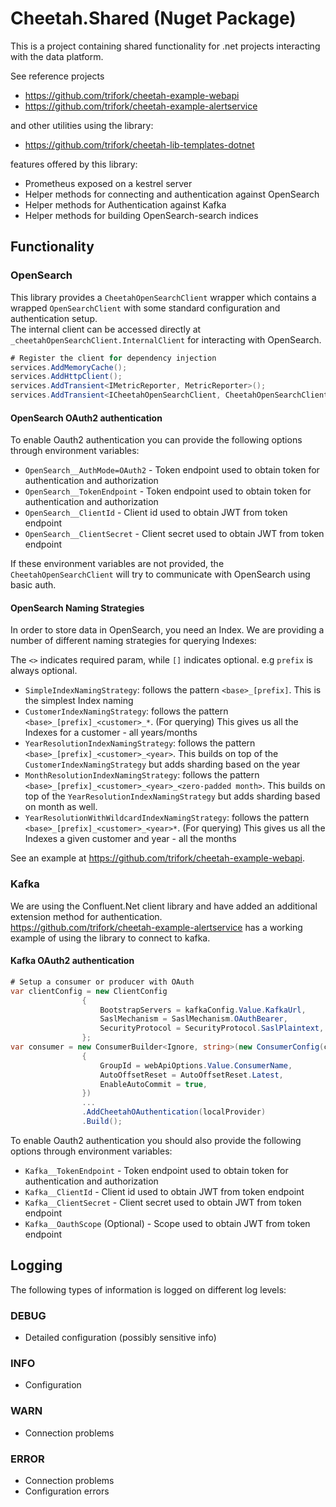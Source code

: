 # Cheetah.Shared (Nuget Package)

This is a project containing shared functionality for .net projects interacting with the data platform.

See reference projects

- <https://github.com/trifork/cheetah-example-webapi>
- <https://github.com/trifork/cheetah-example-alertservice>

and other utilities using the library:

- <https://github.com/trifork/cheetah-lib-templates-dotnet>

features offered by this library:

- Prometheus exposed on a kestrel server
- Helper methods for connecting and authentication against OpenSearch
- Helper methods for Authentication against Kafka
- Helper methods for building OpenSearch-search indices

## Functionality

### OpenSearch

This library provides a `CheetahOpenSearchClient` wrapper which contains a wrapped `OpenSearchClient` with some standard configuration and authentication setup.  
The internal client can be accessed directly at `_cheetahOpenSearchClient.InternalClient` for interacting with OpenSearch.

```c#
# Register the client for dependency injection
services.AddMemoryCache();
services.AddHttpClient();
services.AddTransient<IMetricReporter, MetricReporter>();
services.AddTransient<ICheetahOpenSearchClient, CheetahOpenSearchClient>();
```

#### OpenSearch OAuth2 authentication

To enable Oauth2 authentication you can provide the following options through environment variables:

- `OpenSearch__AuthMode=OAuth2` - Token endpoint used to obtain token for authentication and authorization
- `OpenSearch__TokenEndpoint` - Token endpoint used to obtain token for authentication and authorization
- `OpenSearch__ClientId` - Client id used to obtain JWT from token endpoint
- `OpenSearch__ClientSecret` - Client secret used to obtain JWT from token endpoint

If these environment variables are not provided, the `CheetahOpenSearchClient` will try to communicate with OpenSearch using basic auth.

#### OpenSearch Naming Strategies

In order to store data in OpenSearch, you need an Index.
We are providing a number of different naming strategies for querying Indexes:

The `<>` indicates required param, while `[]` indicates optional. e.g `prefix` is always optional.

- `SimpleIndexNamingStrategy`: follows the pattern `<base>_[prefix]`.
  This is the simplest Index naming
- `CustomerIndexNamingStrategy`: follows the pattern `<base>_[prefix]_<customer>_*`.
  (For querying) This gives us all the Indexes for a customer - all years/months
- `YearResolutionIndexNamingStrategy`: follows the pattern `<base>_[prefix]_<customer>_<year>`.
  This builds on top of the `CustomerIndexNamingStrategy` but adds sharding based on the year
- `MonthResolutionIndexNamingStrategy`: follows the pattern `<base>_[prefix]_<customer>_<year>_<zero-padded month>`.
  This builds on top of the `YearResolutionIndexNamingStrategy` but adds sharding based on month as well.
- `YearResolutionWithWildcardIndexNamingStrategy`: follows the pattern `<base>_[prefix]_<customer>_<year>*`.
  (For querying) This gives us all the Indexes a given customer and year - all the months

See an example at <https://github.com/trifork/cheetah-example-webapi>.

### Kafka

We are using the Confluent.Net client library and have added an additional extension method for authentication.  
<https://github.com/trifork/cheetah-example-alertservice> has a working example of using the library to connect to kafka.

#### Kafka OAuth2 authentication

```c#
# Setup a consumer or producer with OAuth
var clientConfig = new ClientConfig
                {
                    BootstrapServers = kafkaConfig.Value.KafkaUrl,
                    SaslMechanism = SaslMechanism.OAuthBearer,
                    SecurityProtocol = SecurityProtocol.SaslPlaintext,
                };
var consumer = new ConsumerBuilder<Ignore, string>(new ConsumerConfig(clientConfig)
                {
                    GroupId = webApiOptions.Value.ConsumerName,
                    AutoOffsetReset = AutoOffsetReset.Latest,
                    EnableAutoCommit = true,
                })
                ...
                .AddCheetahOAuthentication(localProvider)
                .Build();
```

To enable Oauth2 authentication you should also provide the following options through environment variables:

- `Kafka__TokenEndpoint` - Token endpoint used to obtain token for authentication and authorization
- `Kafka__ClientId` - Client id used to obtain JWT from token endpoint
- `Kafka__ClientSecret` - Client secret used to obtain JWT from token endpoint
- `Kafka__OauthScope` (Optional) - Scope used to obtain JWT from token endpoint


## Logging
The following types of information is logged on different log levels:
### DEBUG
* Detailed configuration (possibly sensitive info)
### INFO
* Configuration
### WARN
* Connection problems
### ERROR
* Connection problems
* Configuration errors